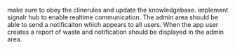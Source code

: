 make sure to obey the clinerules and  update the knowledgebase.
implement signalr hub to enable realtime communication.
The admin area should be able to send a notificaiton which appears to all users.
When the app user creates a report of waste and notification should be displayed in the admin area.
